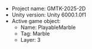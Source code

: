 <!-- UNITY CODE ASSIST INSTRUCTIONS START -->
- Project name: GMTK-2025-2D
- Unity version: Unity 6000.1.0f1
- Active game object:
  - Name: PlayableMarble
  - Tag: Marble
  - Layer: 3
<!-- UNITY CODE ASSIST INSTRUCTIONS END -->